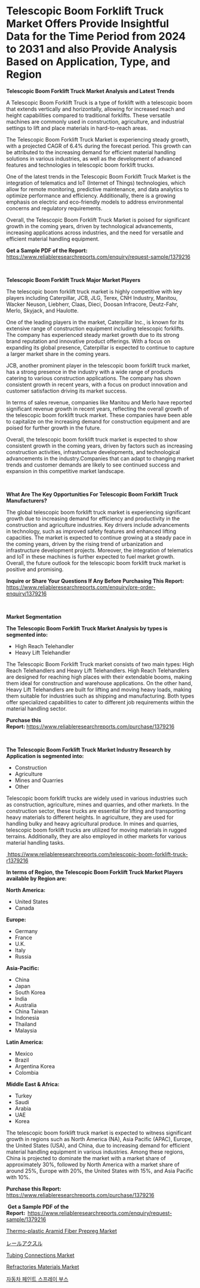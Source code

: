 <p><h1>Telescopic Boom Forklift Truck Market Offers Provide Insightful Data for the Time Period from 2024 to 2031 and also Provide Analysis Based on Application, Type, and Region</h1></p><p><strong>Telescopic Boom Forklift Truck Market Analysis and Latest Trends</strong></p>
<p><p>A Telescopic Boom Forklift Truck is a type of forklift with a telescopic boom that extends vertically and horizontally, allowing for increased reach and height capabilities compared to traditional forklifts. These versatile machines are commonly used in construction, agriculture, and industrial settings to lift and place materials in hard-to-reach areas.</p><p>The Telescopic Boom Forklift Truck Market is experiencing steady growth, with a projected CAGR of 6.4% during the forecast period. This growth can be attributed to the increasing demand for efficient material handling solutions in various industries, as well as the development of advanced features and technologies in telescopic boom forklift trucks.</p><p>One of the latest trends in the Telescopic Boom Forklift Truck Market is the integration of telematics and IoT (Internet of Things) technologies, which allow for remote monitoring, predictive maintenance, and data analytics to optimize performance and efficiency. Additionally, there is a growing emphasis on electric and eco-friendly models to address environmental concerns and regulatory requirements.</p><p>Overall, the Telescopic Boom Forklift Truck Market is poised for significant growth in the coming years, driven by technological advancements, increasing applications across industries, and the need for versatile and efficient material handling equipment.</p></p>
<p><strong>Get a Sample PDF of the Report:&nbsp;</strong> <a href="https://www.reliableresearchreports.com/enquiry/request-sample/1379216">https://www.reliableresearchreports.com/enquiry/request-sample/1379216</a></p>
<p>&nbsp;</p>
<p><strong>Telescopic Boom Forklift Truck Major Market Players</strong></p>
<p><p>The telescopic boom forklift truck market is highly competitive with key players including Caterpillar, JCB, JLG, Terex, CNH Industry, Manitou, Wacker Neuson, Liebherr, Claas, Dieci, Doosan Infracore, Deutz-Fahr, Merlo, Skyjack, and Haulotte.</p><p>One of the leading players in the market, Caterpillar Inc., is known for its extensive range of construction equipment including telescopic forklifts. The company has experienced steady market growth due to its strong brand reputation and innovative product offerings. With a focus on expanding its global presence, Caterpillar is expected to continue to capture a larger market share in the coming years.</p><p>JCB, another prominent player in the telescopic boom forklift truck market, has a strong presence in the industry with a wide range of products catering to various construction applications. The company has shown consistent growth in recent years, with a focus on product innovation and customer satisfaction driving its market success.</p><p>In terms of sales revenue, companies like Manitou and Merlo have reported significant revenue growth in recent years, reflecting the overall growth of the telescopic boom forklift truck market. These companies have been able to capitalize on the increasing demand for construction equipment and are poised for further growth in the future.</p><p>Overall, the telescopic boom forklift truck market is expected to show consistent growth in the coming years, driven by factors such as increasing construction activities, infrastructure developments, and technological advancements in the industry.Companies that can adapt to changing market trends and customer demands are likely to see continued success and expansion in this competitive market landscape.</p></p>
<p>&nbsp;</p>
<p><strong>What Are The Key Opportunities For Telescopic Boom Forklift Truck Manufacturers?</strong></p>
<p><p>The global telescopic boom forklift truck market is experiencing significant growth due to increasing demand for efficiency and productivity in the construction and agriculture industries. Key drivers include advancements in technology, such as improved safety features and enhanced lifting capacities. The market is expected to continue growing at a steady pace in the coming years, driven by the rising trend of urbanization and infrastructure development projects. Moreover, the integration of telematics and IoT in these machines is further expected to fuel market growth. Overall, the future outlook for the telescopic boom forklift truck market is positive and promising.</p></p>
<p><strong>Inquire or Share Your Questions If Any Before Purchasing This Report:</strong> <a href="https://www.reliableresearchreports.com/enquiry/pre-order-enquiry/1379216">https://www.reliableresearchreports.com/enquiry/pre-order-enquiry/1379216</a></p>
<p>&nbsp;</p>
<p><strong>Market Segmentation</strong></p>
<p><strong>The Telescopic Boom Forklift Truck Market Analysis by types is segmented into:</strong></p>
<p><ul><li>High Reach Telehandler</li><li>Heavy Lift Telehandler</li></ul></p>
<p><p>The Telescopic Boom Forklift Truck market consists of two main types: High Reach Telehandlers and Heavy Lift Telehandlers. High Reach Telehandlers are designed for reaching high places with their extendable booms, making them ideal for construction and warehouse applications. On the other hand, Heavy Lift Telehandlers are built for lifting and moving heavy loads, making them suitable for industries such as shipping and manufacturing. Both types offer specialized capabilities to cater to different job requirements within the material handling sector.</p></p>
<p><strong>Purchase this Report:&nbsp;</strong><a href="https://www.reliableresearchreports.com/purchase/1379216">https://www.reliableresearchreports.com/purchase/1379216</a></p>
<p>&nbsp;</p>
<p><strong>The Telescopic Boom Forklift Truck Market Industry Research by Application is segmented into:</strong></p>
<p><ul><li>Construction</li><li>Agriculture</li><li>Mines and Quarries</li><li>Other</li></ul></p>
<p><p>Telescopic boom forklift trucks are widely used in various industries such as construction, agriculture, mines and quarries, and other markets. In the construction sector, these trucks are essential for lifting and transporting heavy materials to different heights. In agriculture, they are used for handling bulky and heavy agricultural produce. In mines and quarries, telescopic boom forklift trucks are utilized for moving materials in rugged terrains. Additionally, they are also employed in other markets for various material handling tasks.</p></p>
<p><a href="https://www.reliableresearchreports.com/telescopic-boom-forklift-truck-r1379216">&nbsp;https://www.reliableresearchreports.com/telescopic-boom-forklift-truck-r1379216</a></p>
<p><strong>In terms of Region, the Telescopic Boom Forklift Truck Market Players available by Region are:</strong></p>
<p>
    <p> <strong> North America: </strong>
        <ul>
            <li>United States</li>
            <li>Canada</li>
        </ul>
        </p> 
    <p> <strong> Europe: </strong>
        <ul>
            <li>Germany</li>
            <li>France</li>
            <li>U.K.</li>
            <li>Italy</li>
            <li>Russia</li>
        </ul>
        </p> 
    <p> <strong> Asia-Pacific: </strong>
        <ul>
            <li>China</li>
            <li>Japan</li>
            <li>South Korea</li>
            <li>India</li>
            <li>Australia</li>
            <li>China Taiwan</li>
            <li>Indonesia</li>
            <li>Thailand</li>
            <li>Malaysia</li>
        </ul>
        </p> 
    <p> <strong> Latin America: </strong>
        <ul>
            <li>Mexico</li>
            <li>Brazil</li>
            <li>Argentina Korea</li>
            <li>Colombia</li>
        </ul>
        </p> 
    <p> <strong> Middle East & Africa: </strong>
        <ul>
            <li>Turkey</li>
            <li>Saudi</li>
            <li>Arabia</li>
            <li>UAE</li>
            <li>Korea</li>
        </ul>
    </p>
    </p>
<p><p>The telescopic boom forklift truck market is expected to witness significant growth in regions such as North America (NA), Asia Pacific (APAC), Europe, the United States (USA), and China, due to increasing demand for efficient material handling equipment in various industries. Among these regions, China is projected to dominate the market with a market share of approximately 30%, followed by North America with a market share of around 25%, Europe with 20%, the United States with 15%, and Asia Pacific with 10%.</p></p>
<p><strong>Purchase this Report: </strong><a href="https://www.reliableresearchreports.com/purchase/1379216">https://www.reliableresearchreports.com/purchase/1379216</a></p>
<p>&nbsp;<strong>Get a Sample PDF of the Report:&nbsp;&nbsp;</strong><a href="https://www.reliableresearchreports.com/enquiry/request-sample/1379216">https://www.reliableresearchreports.com/enquiry/request-sample/1379216</a></p>
<p><strong></strong></p>
<p><p><a href="https://www.linkedin.com/pulse/thermo-plastic-aramid-fiber-prepreg-market-comprehensive-report-2smve?trackingId=LKsRWOGYFWJKdpoyZapqcg%3D%3D">Thermo-plastic Aramid Fiber Prepreg Market</a></p><p><a href="https://medium.com/@jewelardner5656/%E3%83%AC%E3%83%BC%E3%83%AB%E3%82%A2%E3%82%AF%E3%82%B9%E3%83%AB%E5%B8%82%E5%A0%B4%E5%B1%95%E6%9C%9B-%E6%A5%AD%E7%95%8C%E6%A6%82%E8%A6%81%E3%81%A8%E4%BA%88%E6%B8%AC-2024%E5%B9%B4%E3%81%8B%E3%82%892031%E5%B9%B4-3fbac04b2098">レールアクスル</a></p><p><a href="https://issuu.com/reportprime-2/docs/tubing-connections-market-size-2030.pptx">Tubing Connections Market</a></p><p><a href="https://issuu.com/reportprime-2/docs/refractories-materials-market-size-2030.pptx">Refractories Materials Market</a></p><p><a href="https://medium.com/@karenturner47/%EC%9E%90%EB%8F%99%EC%B0%A8-%EB%8F%84%EB%A3%8C-%EC%8A%A4%ED%94%84%EB%A0%88%EC%9D%B4-%EB%B6%80%EC%8A%A4-%EC%8B%9C%EC%9E%A5-%EC%9C%A0%ED%98%95-%EC%9D%91%EC%9A%A9-%EB%B0%8F-%EC%A7%80%EB%A6%AC%EC%97%90-%EB%8C%80%ED%95%9C-%ED%8F%AC%EA%B4%84%EC%A0%81%EC%9D%B8-%ED%8F%89%EA%B0%80-56400075d42a">자동차 페인트 스프레이 부스</a></p></p>